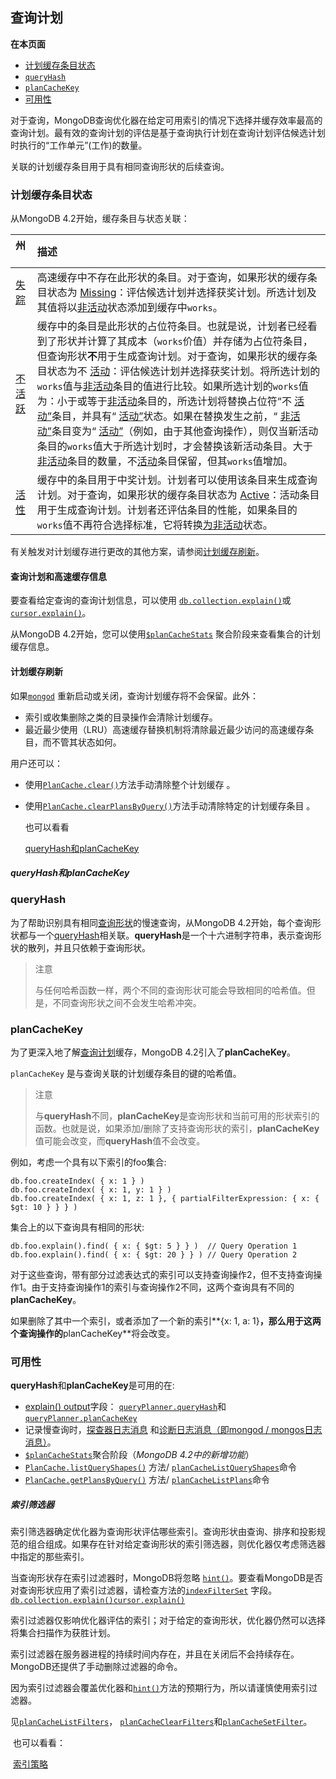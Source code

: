 

## <span id="查询计划">查询计划</span>

**在本页面**

*   [计划缓存条目状态](#计划)
*   [`queryHash`](#queryHash)
*   [`planCacheKey`](#planCacheKey)
*   [可用性](#可用性)

对于查询，MongoDB查询优化器在给定可用索引的情况下选择并缓存效率最高的查询计划。最有效的查询计划的评估是基于查询执行计划在查询计划评估候选计划时执行的“工作单元”(工作)的数量。

关联的计划缓存条目用于具有相同查询形状的后续查询。


### <span id="计划">计划缓存条目状态</span>

从MongoDB 4.2开始，缓存条目与状态关联：

| 州    &nbsp;                                                 | 描述                                                         |
| :----------------------------------------------------------- | :----------------------------------------------------------- |
| [失踪](https://docs.mongodb.com/manual/core/query-plans/#cache-entry-missing) | 高速缓存中不存在此形状的条目。对于查询，如果形状的缓存条目状态为 [Missing](https://docs.mongodb.com/manual/core/query-plans/#cache-entry-missing)：评估候选计划并选择获奖计划。所选计划及其值将以[非活动](https://docs.mongodb.com/manual/core/query-plans/#cache-entry-inactive)状态添加到缓存中`works`。 |
| [不活跃](https://docs.mongodb.com/manual/core/query-plans/#cache-entry-inactive) | 缓存中的条目是此形状的占位符条目。也就是说，计划者已经看到了形状并计算了其成本（`works`价值）并存储为占位符条目，但查询形状**不**用于生成查询计划。对于查询，如果形状的缓存条目状态为不 [活动](https://docs.mongodb.com/manual/core/query-plans/#cache-entry-inactive)：评估候选计划并选择获奖计划。将所选计划的`works`值与[非活动](https://docs.mongodb.com/manual/core/query-plans/#cache-entry-inactive)条目的值进行比较。如果所选计划的`works`值为：小于或等于[非活动](https://docs.mongodb.com/manual/core/query-plans/#cache-entry-inactive)条目的，所选计划将替换占位符“不 [活动”](https://docs.mongodb.com/manual/core/query-plans/#cache-entry-inactive)条目，并具有“ [活动”](https://docs.mongodb.com/manual/core/query-plans/#cache-entry-active)状态。如果在替换发生之前，“ [非活动”](https://docs.mongodb.com/manual/core/query-plans/#cache-entry-inactive)条目变为“ [活动”](https://docs.mongodb.com/manual/core/query-plans/#cache-entry-active)（例如，由于其他查询操作），则仅当新活动条目的`works`值大于所选计划时，才会替换该新活动条目。大于[非活动](https://docs.mongodb.com/manual/core/query-plans/#cache-entry-inactive)条目的数量，不[活动](https://docs.mongodb.com/manual/core/query-plans/#cache-entry-inactive)条目保留，但其`works`值增加。 |
| [活性](https://docs.mongodb.com/manual/core/query-plans/#cache-entry-active) | 缓存中的条目用于中奖计划。计划者可以使用该条目来生成查询计划。对于查询，如果形状的缓存条目状态为 [Active](https://docs.mongodb.com/manual/core/query-plans/#cache-entry-active)：活动条目用于生成查询计划。计划者还评估条目的性能，如果条目的 `works`值不再符合选择标准，它将转换[为非活动](https://docs.mongodb.com/manual/core/query-plans/#cache-entry-inactive)状态。 |

有关触发对计划缓存进行更改的其他方案，请参阅[计划缓存刷新](https://docs.mongodb.com/manual/core/query-plans/#query-plans-plan-cache-flushes)。

#### 查询计划和高速缓存信息

要查看给定查询的查询计划信息，可以使用 [`db.collection.explain()`](https://docs.mongodb.com/manual/reference/method/db.collection.explain/#db.collection.explain)或[`cursor.explain()`](https://docs.mongodb.com/manual/reference/method/cursor.explain/#cursor.explain)。

从MongoDB 4.2开始，您可以使用[`$planCacheStats`](https://docs.mongodb.com/manual/reference/operator/aggregation/planCacheStats/#pipe._S_planCacheStats) 聚合阶段来查看集合的计划缓存信息。

#### 计划缓存刷新

如果[`mongod`](https://docs.mongodb.com/manual/reference/program/mongod/#bin.mongod) 重新启动或关闭，查询计划缓存将不会保留。此外：

- 索引或收集删除之类的目录操作会清除计划缓存。
- 最近最少使用（LRU）高速缓存替换机制将清除最近最少访问的高速缓存条目，而不管其状态如何。

用户还可以：

- 使用[`PlanCache.clear()`](https://docs.mongodb.com/manual/reference/method/PlanCache.clear/#PlanCache.clear)方法手动清除整个计划缓存 。

- 使用[`PlanCache.clearPlansByQuery()`](https://docs.mongodb.com/manual/reference/method/PlanCache.clearPlansByQuery/#PlanCache.clearPlansByQuery)方法手动清除特定的计划缓存条目 。

  也可以看看

  [queryHash和planCacheKey](https://docs.mongodb.com/manual/core/query-plans/#query-hash-plan-cache-key)

##### queryHash和planCacheKey

### <span id="queryHash">queryHash</span>

为了帮助识别具有相同[查询形状](https://docs.mongodb.com/manual/reference/glossary/#term-query-shape)的慢速查询，从MongoDB 4.2开始，每个查询形状都与一个[queryHash](https://docs.mongodb.com/manual/release-notes/4.2/#query-hash)相关联。**queryHash**是一个十六进制字符串，表示查询形状的散列，并且只依赖于查询形状。

> 注意
>
> 与任何哈希函数一样，两个不同的查询形状可能会导致相同的哈希值。但是，不同查询形状之间不会发生哈希冲突。

### <span id="planCacheKey">planCacheKey</span>

为了更深入地了解[查询计划](#查询计划)缓存，MongoDB 4.2引入了**planCacheKey**。

`planCacheKey` 是与查询关联的计划缓存条目的键的哈希值。

> 注意
>
> 与**queryHash**不同，**planCacheKey**是查询形状和当前可用的形状索引的函数。也就是说，如果添加/删除了支持查询形状的索引，**planCacheKey**值可能会改变，而**queryHash**值不会改变。

例如，考虑一个具有以下索引的foo集合:

```shell
db.foo.createIndex( { x: 1 } )
db.foo.createIndex( { x: 1, y: 1 } )
db.foo.createIndex( { x: 1, z: 1 }, { partialFilterExpression: { x: { $gt: 10 } } } )
```

集合上的以下查询具有相同的形状:

```shell
db.foo.explain().find( { x: { $gt: 5 } } )  // Query Operation 1
db.foo.explain().find( { x: { $gt: 20 } } ) // Query Operation 2
```

对于这些查询，带有部分过滤表达式的索引可以支持查询操作2，但不支持查询操作1。由于支持查询操作1的索引与查询操作2不同，这两个查询具有不同的**planCacheKey**。

如果删除了其中一个索引，或者添加了一个新的索引**{x: 1, a: 1}**，那么用于这两个查询操作的**planCacheKey**将会改变。

### <span id="可用性">可用性</span>

**queryHash**和**planCacheKey**是可用的在:

- [explain() output](https://docs.mongodb.com/manual/reference/explain-results/)字段： [`queryPlanner.queryHash`](https://docs.mongodb.com/manual/reference/explain-results/#explain.queryPlanner.queryHash)和 [`queryPlanner.planCacheKey`](https://docs.mongodb.com/manual/reference/explain-results/#explain.queryPlanner.planCacheKey)
- 记录慢查询时，[探查器日志消息](https://docs.mongodb.com/manual/tutorial/manage-the-database-profiler/) 和[诊断日志消息（即mongod / mongos日志消息）](https://docs.mongodb.com/manual/reference/log-messages/)。
- [`$planCacheStats`](https://docs.mongodb.com/manual/reference/operator/aggregation/planCacheStats/#pipe._S_planCacheStats)聚合阶段（*MongoDB 4.2中的新增功能*）
- [`PlanCache.listQueryShapes()`](https://docs.mongodb.com/manual/reference/method/PlanCache.listQueryShapes/#PlanCache.listQueryShapes) 方法/ [`planCacheListQueryShapes`](https://docs.mongodb.com/manual/reference/command/planCacheListQueryShapes/#dbcmd.planCacheListQueryShapes)命令
- [`PlanCache.getPlansByQuery()`](https://docs.mongodb.com/manual/reference/method/PlanCache.getPlansByQuery/#PlanCache.getPlansByQuery) 方法/ [`planCacheListPlans`](https://docs.mongodb.com/manual/reference/command/planCacheListPlans/#dbcmd.planCacheListPlans)命令

##### 索引筛选器

索引筛选器确定优化器为查询形状评估哪些索引。查询形状由查询、排序和投影规范的组合组成。如果存在针对给定查询形状的索引筛选器，则优化器仅考虑筛选器中指定的那些索引。

当查询形状存在索引过滤器时，MongoDB将忽略 [`hint()`](https://docs.mongodb.com/manual/reference/method/cursor.hint/#cursor.hint)。要查看MongoDB是否对查询形状应用了索引过滤器，请检查方法的[`indexFilterSet`](https://docs.mongodb.com/manual/reference/explain-results/#explain.queryPlanner.indexFilterSet) 字段。[`db.collection.explain()`](https://docs.mongodb.com/manual/reference/method/db.collection.explain/#db.collection.explain)[`cursor.explain()`](https://docs.mongodb.com/manual/reference/method/cursor.explain/#cursor.explain)

索引过滤器仅影响优化器评估的索引；对于给定的查询形状，优化器仍然可以选择将集合扫描作为获胜计划。

索引过滤器在服务器进程的持续时间内存在，并且在关闭后不会持续存在。MongoDB还提供了手动删除过滤器的命令。

因为索引过滤器会覆盖优化器和[`hint()`](https://docs.mongodb.com/manual/reference/method/cursor.hint/#cursor.hint)方法的预期行为，所以请谨慎使用索引过滤器。

见[`planCacheListFilters`](https://docs.mongodb.com/manual/reference/command/planCacheListFilters/#dbcmd.planCacheListFilters)， [`planCacheClearFilters`](https://docs.mongodb.com/manual/reference/command/planCacheClearFilters/#dbcmd.planCacheClearFilters)和[`planCacheSetFilter`](https://docs.mongodb.com/manual/reference/command/planCacheSetFilter/#dbcmd.planCacheSetFilter)。

​	也可以看看：

​	[索引策略](https://docs.mongodb.com/manual/applications/indexes/)

